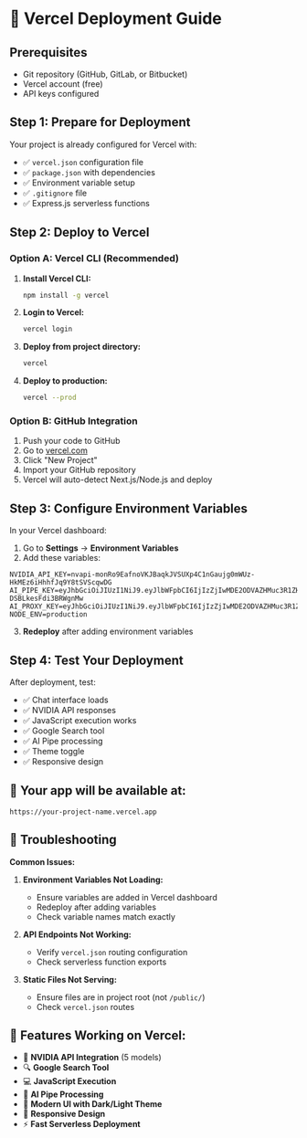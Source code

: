 # 🚀 Vercel Deployment Guide

## Prerequisites
- Git repository (GitHub, GitLab, or Bitbucket)
- Vercel account (free)
- API keys configured

## Step 1: Prepare for Deployment

Your project is already configured for Vercel with:
- ✅ `vercel.json` configuration file
- ✅ `package.json` with dependencies
- ✅ Environment variable setup
- ✅ `.gitignore` file
- ✅ Express.js serverless functions

## Step 2: Deploy to Vercel

### Option A: Vercel CLI (Recommended)

1. **Install Vercel CLI:**
   ```bash
   npm install -g vercel
   ```

2. **Login to Vercel:**
   ```bash
   vercel login
   ```

3. **Deploy from project directory:**
   ```bash
   vercel
   ```

4. **Deploy to production:**
   ```bash
   vercel --prod
   ```

### Option B: GitHub Integration

1. Push your code to GitHub
2. Go to [vercel.com](https://vercel.com)
3. Click "New Project"
4. Import your GitHub repository
5. Vercel will auto-detect Next.js/Node.js and deploy

## Step 3: Configure Environment Variables

In your Vercel dashboard:

1. Go to **Settings** → **Environment Variables**
2. Add these variables:

```
NVIDIA_API_KEY=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
AI_PIPE_KEY=eyJhbGciOiJIUzI1NiJ9.eyJlbWFpbCI6IjIzZjIwMDE2ODVAZHMuc3R1ZHkuaWl0bS5hYy5pbiJ9.akfdFSdcnTBx6oSmRDzNSs9s-DSBLkesFdi3BRWgnMw
AI_PROXY_KEY=eyJhbGciOiJIUzI1NiJ9.eyJlbWFpbCI6IjIzZjIwMDE2ODVAZHMuc3R1ZHkuaWl0bS5hYy5pbiJ9.iIaiNklwouWA9dp9rsKcPcuOcNAcemZuE2LG3FTeEOQ
NODE_ENV=production
```

3. **Redeploy** after adding environment variables

## Step 4: Test Your Deployment

After deployment, test:
- ✅ Chat interface loads
- ✅ NVIDIA API responses
- ✅ JavaScript execution works
- ✅ Google Search tool
- ✅ AI Pipe processing
- ✅ Theme toggle
- ✅ Responsive design

## 🎯 Your app will be available at:
`https://your-project-name.vercel.app`

## 🔧 Troubleshooting

**Common Issues:**

1. **Environment Variables Not Loading:**
   - Ensure variables are added in Vercel dashboard
   - Redeploy after adding variables
   - Check variable names match exactly

2. **API Endpoints Not Working:**
   - Verify `vercel.json` routing configuration
   - Check serverless function exports

3. **Static Files Not Serving:**
   - Ensure files are in project root (not `/public/`)
   - Check `vercel.json` routes

## 📱 Features Working on Vercel:
- 🤖 **NVIDIA API Integration** (5 models)
- 🔍 **Google Search Tool**
- 💻 **JavaScript Execution**
- 🧠 **AI Pipe Processing**
- 🎨 **Modern UI with Dark/Light Theme**
- 📱 **Responsive Design**
- ⚡ **Fast Serverless Deployment**
